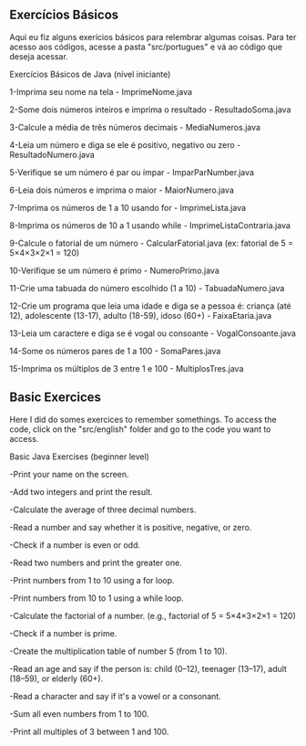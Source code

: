 ## Exercícios Básicos

Aqui eu fiz alguns exerícios básicos para relembrar algumas coisas. Para ter acesso aos códigos, acesse a pasta "src/portugues" e vá ao código que deseja acessar.

Exercícios Básicos de Java (nível iniciante)

1-Imprima seu nome na tela - ImprimeNome.java

2-Some dois números inteiros e imprima o resultado - ResultadoSoma.java

3-Calcule a média de três números decimais - MediaNumeros.java

4-Leia um número e diga se ele é positivo, negativo ou zero - ResultadoNumero.java

5-Verifique se um número é par ou ímpar - ImparParNumber.java

6-Leia dois números e imprima o maior - MaiorNumero.java

7-Imprima os números de 1 a 10 usando for - ImprimeLista.java

8-Imprima os números de 10 a 1 usando while - ImprimeListaContraria.java

9-Calcule o fatorial de um número - CalcularFatorial.java
(ex: fatorial de 5 = 5×4×3×2×1 = 120)

10-Verifique se um número é primo - NumeroPrimo.java

11-Crie uma tabuada do número escolhido (1 a 10) - TabuadaNumero.java

12-Crie um programa que leia uma idade e diga se a pessoa é: criança (até 12), adolescente (13-17), adulto (18-59), idoso (60+) - FaixaEtaria.java

13-Leia um caractere e diga se é vogal ou consoante - VogalConsoante.java

14-Some os números pares de 1 a 100 - SomaPares.java

15-Imprima os múltiplos de 3 entre 1 e 100 - MultiplosTres.java

## Basic Exercices

Here I did do somes exercices to remember somethings. To access the code, click on the "src/english" folder and go to the code you want to access.

Basic Java Exercises (beginner level)

-Print your name on the screen.

-Add two integers and print the result.

-Calculate the average of three decimal numbers.

-Read a number and say whether it is positive, negative, or zero.

-Check if a number is even or odd.

-Read two numbers and print the greater one.

-Print numbers from 1 to 10 using a for loop.

-Print numbers from 10 to 1 using a while loop.

-Calculate the factorial of a number.
(e.g., factorial of 5 = 5×4×3×2×1 = 120)

-Check if a number is prime.

-Create the multiplication table of number 5 (from 1 to 10).

-Read an age and say if the person is: child (0–12), teenager (13–17), adult (18–59), or elderly (60+).

-Read a character and say if it's a vowel or a consonant.

-Sum all even numbers from 1 to 100.

-Print all multiples of 3 between 1 and 100.